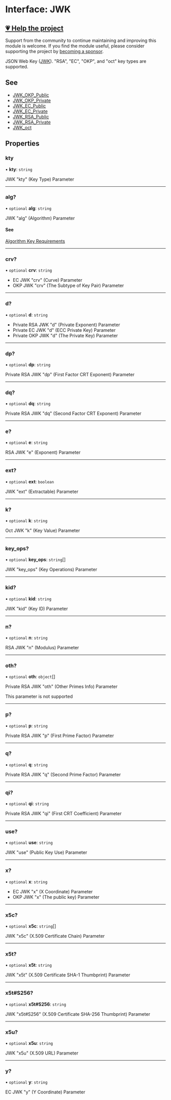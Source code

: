 # Interface: JWK

## [💗 Help the project](https://github.com/sponsors/panva)

Support from the community to continue maintaining and improving this module is welcome. If you find the module useful, please consider supporting the project by [becoming a sponsor](https://github.com/sponsors/panva).

JSON Web Key ([JWK](https://www.rfc-editor.org/rfc/rfc7517)). "RSA", "EC", "OKP", and "oct"
key types are supported.

## See

 - [JWK_OKP_Public](JWK_OKP_Public.md)
 - [JWK_OKP_Private](JWK_OKP_Private.md)
 - [JWK_EC_Public](JWK_EC_Public.md)
 - [JWK_EC_Private](JWK_EC_Private.md)
 - [JWK_RSA_Public](JWK_RSA_Public.md)
 - [JWK_RSA_Private](JWK_RSA_Private.md)
 - [JWK_oct](JWK_oct.md)

## Properties

### kty

• **kty**: `string`

JWK "kty" (Key Type) Parameter

***

### alg?

• `optional` **alg**: `string`

JWK "alg" (Algorithm) Parameter

#### See

[Algorithm Key Requirements](https://github.com/panva/jose/issues/210)

***

### crv?

• `optional` **crv**: `string`

- EC JWK "crv" (Curve) Parameter
- OKP JWK "crv" (The Subtype of Key Pair) Parameter

***

### d?

• `optional` **d**: `string`

- Private RSA JWK "d" (Private Exponent) Parameter
- Private EC JWK "d" (ECC Private Key) Parameter
- Private OKP JWK "d" (The Private Key) Parameter

***

### dp?

• `optional` **dp**: `string`

Private RSA JWK "dp" (First Factor CRT Exponent) Parameter

***

### dq?

• `optional` **dq**: `string`

Private RSA JWK "dq" (Second Factor CRT Exponent) Parameter

***

### e?

• `optional` **e**: `string`

RSA JWK "e" (Exponent) Parameter

***

### ext?

• `optional` **ext**: `boolean`

JWK "ext" (Extractable) Parameter

***

### k?

• `optional` **k**: `string`

Oct JWK "k" (Key Value) Parameter

***

### key\_ops?

• `optional` **key\_ops**: `string`[]

JWK "key_ops" (Key Operations) Parameter

***

### kid?

• `optional` **kid**: `string`

JWK "kid" (Key ID) Parameter

***

### n?

• `optional` **n**: `string`

RSA JWK "n" (Modulus) Parameter

***

### oth?

• `optional` **oth**: `object`[]

Private RSA JWK "oth" (Other Primes Info) Parameter

This parameter is not supported

***

### p?

• `optional` **p**: `string`

Private RSA JWK "p" (First Prime Factor) Parameter

***

### q?

• `optional` **q**: `string`

Private RSA JWK "q" (Second Prime Factor) Parameter

***

### qi?

• `optional` **qi**: `string`

Private RSA JWK "qi" (First CRT Coefficient) Parameter

***

### use?

• `optional` **use**: `string`

JWK "use" (Public Key Use) Parameter

***

### x?

• `optional` **x**: `string`

- EC JWK "x" (X Coordinate) Parameter
- OKP JWK "x" (The public key) Parameter

***

### x5c?

• `optional` **x5c**: `string`[]

JWK "x5c" (X.509 Certificate Chain) Parameter

***

### x5t?

• `optional` **x5t**: `string`

JWK "x5t" (X.509 Certificate SHA-1 Thumbprint) Parameter

***

### x5t#S256?

• `optional` **x5t#S256**: `string`

JWK "x5t#S256" (X.509 Certificate SHA-256 Thumbprint) Parameter

***

### x5u?

• `optional` **x5u**: `string`

JWK "x5u" (X.509 URL) Parameter

***

### y?

• `optional` **y**: `string`

EC JWK "y" (Y Coordinate) Parameter
